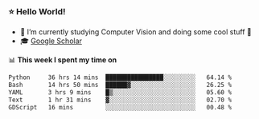 ### ⭐️ Hello World!

<!--
**hologerry/hologerry** is a ✨ _special_ ✨ repository because its `README.md` (this file) appears on your GitHub profile.

Here are some ideas to get you started:

- 🔭 I’m currently working and studying on Computer Vision
- 🌱 I’m currently learning at Peking University
- 💬 Ask me about 
- 📫 How to reach me: E-mail
- 😄 Pronouns: he/his
- ⚡ Fun fact: Music is the Power
-->


- 🔭 I’m currently studying Computer Vision and doing some cool stuff 🤖
- 🎓 [Google Scholar](https://scholar.google.com/citations?user=3ykqW9wAAAAJ&hl=en)


📊 **This week I spent my time on**

<!--START_SECTION:waka-->

```txt
Python     36 hrs 14 mins  ████████████████░░░░░░░░░   64.14 %
Bash       14 hrs 50 mins  ██████▓░░░░░░░░░░░░░░░░░░   26.25 %
YAML       3 hrs 9 mins    █▒░░░░░░░░░░░░░░░░░░░░░░░   05.60 %
Text       1 hr 31 mins    ▓░░░░░░░░░░░░░░░░░░░░░░░░   02.70 %
GDScript   16 mins         ░░░░░░░░░░░░░░░░░░░░░░░░░   00.48 %
```

<!--END_SECTION:waka-->
